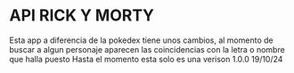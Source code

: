 # API RICK Y MORTY

Esta app a diferencia de la pokedex tiene unos cambios, al momento de buscar a algun personaje aparecen las coincidencias con la letra o nombre que halla puesto
Hasta el momento esta solo es una verison 1.0.0 19/10/24
